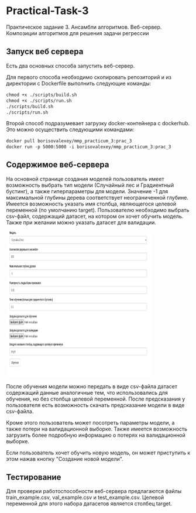 # Practical-Task-3
Практическое задание  3. Ансамбли алгоритмов. Веб-сервер. Композиции алгоритмов для решения задачи регрессии


## Запуск веб сервера

Есть два основных способа запустить веб-сервер.

Для первого способа необходимо скопировать репозиторий и из директории с Dockerfile выполнить следующие команды:
```
chmod +x ./scripts/build.sh
chmod +x ./scripts/run.sh
./scripts/build.sh
./scripts/run.sh
```
Второй способ подразумевает загрузку docker-контейнера с dockerhub. Это можно осуществить следующими командами:

```
docker pull borisovalexey/mmp_practicum_3:prac_3
docker run -p 5000:5000 -i borisovalexey/mmp_practicum_3:prac_3
```

## Содержимое веб-сервера

На основной странице создания моделей пользователь имеет возможность выбрать тип модели (Случайный лес и Градиентный бустинг), а также
гиперпараметры для модели. Значение -1 для максимальной глубины дерева соответствует неограниченной глубине.
Имеется возможность указать имя столбца, являющегося целевой переменной (по умолчанию target).
Пользователю необходимо выбрать csv-файл, содержащий датасет, на котором он хочет обучить модель.
Также при желании можно указать датасет для валидации.

<img src="https://github.com/Alexey-Borisov/Practical-Task-3/blob/main/assets/web_1.png" width="400" height="400" />

После обучения модели можно передать в виде csv-файла датасет содержащий данные аналогичные тем, что использовались для обучения, но без столбца
целевой переменной. После предсказания у пользователя есть возможность скачать предсказание модели в виде csv-файла.

Кроме этого пользователь может посотреть параметры модели, а также потери на валидационной выборке. Также имеется возможность загрузить более подробную
информацию о потерях на валидационной выборке.

Если пользователь хочет обучить новую модель, он может приступить к этом нажав кнопку "Создание новой модели".


## Тестирование

Для проверки работоспособности веб-сервера предлагаются файлы train_example.csv, val_example.csv и test_example.csv. Целевой переменной для этого набора датасетов является столбец target.

